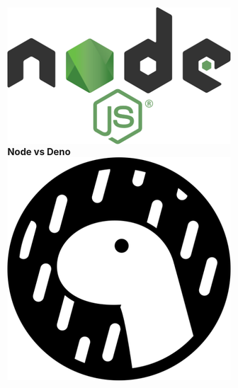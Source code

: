 <!-- .slide: class="is-module" -->

## ![](/img/icons/node.svg)<!-- .element: class="img-inline-text" --> Node vs Deno ![](/img/icons/deno.svg)<!-- .element: class="img-inline-text" -->

